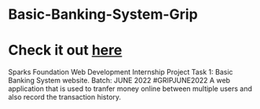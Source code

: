 # Basic-Banking-System-Grip
# Check it out <a href="https://vishal12s.github.io/Banking-System/">here</a>
Sparks Foundation Web Development Internship Project 
Task 1: Basic Banking System website. 
Batch: JUNE 2022 #GRIPJUNE2022
A web application that is used to tranfer money online between multiple users and also record the transaction history.
